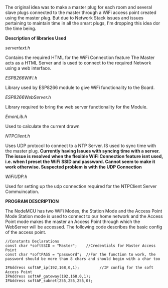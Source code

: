 The original idea was to make a master plug for each room and several slave plugs connected to the master through a 
WiFi access point created using the master plug. But due to Network Stack issues and issues pertaining to maintain time in 
all the smart plugs, I'm dropping this idea dor the time being.

**Description of libraries Used**

*servertext.h*

Contains the required HTML for the WiFi Connection feature
The Master acts as a HTML Server and is used to connect to the required Network using 
a web interface.

*ESP8266WiFi.h*

Library used by ESP8266 module to give WiFi functionality to the Board.

*ESP8266WebServer.h*

Library required to bring the web server functionality for the Module.

*EmonLib.h*

Used to calculate the current drawn

*NTPClient.h*

Uses UDP protocol to connect to a NTP Server. IS used to sync time with the master plug.
**Currently having Issues with syncing time with a server. The issue is resolved when the flexible WiFi Connection feature isnt used, i.e. when I preset the WiFi SSID and password. Cannot seem to make it work otherwise. Suspected problem is with the UDP Connection**

*WiFiUDP.h*

Used for setting up the udp connection required for the NTPClient Server Commuincation.

**PROGRAM DESCRIPTION**

The NodeMCU has two WiFi Modes, the Station Mode and the Access Point Mode
Station mode is used to connect to our home network and the Access Point mode makes the 
master an Access Point through which the WebServer will be accessed. The following code 
describes the basic config of the access point.

~~~
//Constants Declarations
const char *softSSID = "Master";    //Credentials for Master Access Point
const char *softPASS = "password";  //For the function to work, the password should be more than 8 chars and should begin with a char too

IPAddress softAP_ip(192,168,0,1);         //IP config for the soft Access Point
IPAddress softAP_gateway(192,168,0,1);
IPAddress softAP_subnet(255,255,255,0);
~~~
